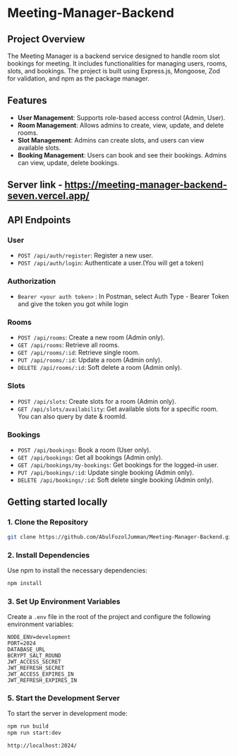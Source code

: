 # Meeting-Manager-Backend

## Project Overview

The Meeting Manager is a backend service designed to handle room slot bookings for meeting. It includes functionalities for managing users, rooms, slots, and bookings. The project is built using Express.js, Mongoose, Zod for validation, and npm as the package manager.

## Features

- **User Management**: Supports role-based access control (Admin, User).
- **Room Management**: Allows admins to create, view, update, and delete rooms.
- **Slot Management**: Admins can create slots, and users can view available slots.
- **Booking Management**: Users can book and see their bookings. Admins can view, update, delete bookings.

## Server link - https://meeting-manager-backend-seven.vercel.app/

## API Endpoints

### User

- `POST /api/auth/register`: Register a new user.
- `POST /api/auth/login`: Authenticate a user.(You will get a token)

### Authorization

- `Bearer <your auth token>` : In Postman, select Auth Type - Bearer Token and give the token you got while login

### Rooms

- `POST /api/rooms`: Create a new room (Admin only).
- `GET /api/rooms`: Retrieve all rooms.
- `GET /api/rooms/:id`: Retrieve single room.
- `PUT /api/rooms/:id`: Update a room (Admin only).
- `DELETE /api/rooms/:id`: Soft delete a room (Admin only).

### Slots

- `POST /api/slots`: Create slots for a room (Admin only).
- `GET /api/slots/availability`: Get available slots for a specific room. You can also query by date & roomId.

### Bookings

- `POST /api/bookings`: Book a room (User only).
- `GET /api/bookings`: Get all bookings (Admin only).
- `GET /api/bookings/my-bookings`: Get bookings for the logged-in user.
- `PUT /api/bookings/:id`: Update single booking (Admin only).
- `DELETE /api/bookings/:id`: Soft delete single booking (Admin only).

## Getting started locally

### 1. Clone the Repository

```bash
git clone https://github.com/AbulFozolJumman/Meeting-Manager-Backend.git
```

### 2. Install Dependencies

Use npm to install the necessary dependencies:

```bash
npm install
```

### 3. Set Up Environment Variables

Create a `.env` file in the root of the project and configure the following environment variables:

```env
NODE_ENV=development
PORT=2024
DATABASE_URL
BCRYPT_SALT_ROUND
JWT_ACCESS_SECRET
JWT_REFRESH_SECRET
JWT_ACCESS_EXPIRES_IN
JWT_REFRESH_EXPIRES_IN
```

### 5. Start the Development Server

To start the server in development mode:

```bash
npm run build
npm run start:dev
```

```browser
http://localhost:2024/
```
